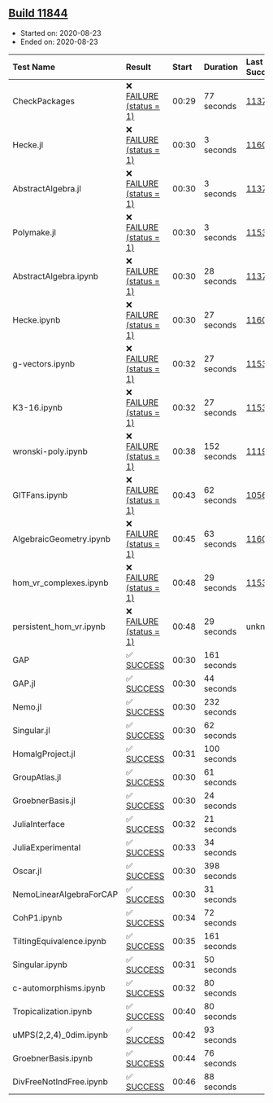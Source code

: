 ## [Build 11844](https://oscarci.mathematik.uni-kl.de/job/oscar/11844/)

* Started on: 2020-08-23
* Ended on: 2020-08-23

| Test Name    | Result | Start | Duration | Last Success | First Failure |
|:-------------|:-------|:------|:---------|:-------------|:--------------|
| CheckPackages | ❌ [FAILURE (status = 1)](https://oscarci.mathematik.uni-kl.de/job/oscar/11844/artifact/logs/build-11844/CheckPackages.log) | 00:29 | 77 seconds | [11376](https://oscarci.mathematik.uni-kl.de/job/oscar/11376/) | [11377](https://oscarci.mathematik.uni-kl.de/job/oscar/11377/) |
| Hecke.jl | ❌ [FAILURE (status = 1)](https://oscarci.mathematik.uni-kl.de/job/oscar/11844/artifact/logs/build-11844/Hecke.jl.log) | 00:30 | 3 seconds | [11602](https://oscarci.mathematik.uni-kl.de/job/oscar/11602/) | [11603](https://oscarci.mathematik.uni-kl.de/job/oscar/11603/) |
| AbstractAlgebra.jl | ❌ [FAILURE (status = 1)](https://oscarci.mathematik.uni-kl.de/job/oscar/11844/artifact/logs/build-11844/AbstractAlgebra.jl.log) | 00:30 | 3 seconds | [11376](https://oscarci.mathematik.uni-kl.de/job/oscar/11376/) | [11377](https://oscarci.mathematik.uni-kl.de/job/oscar/11377/) |
| Polymake.jl | ❌ [FAILURE (status = 1)](https://oscarci.mathematik.uni-kl.de/job/oscar/11844/artifact/logs/build-11844/Polymake.jl.log) | 00:30 | 3 seconds | [11532](https://oscarci.mathematik.uni-kl.de/job/oscar/11532/) | [11533](https://oscarci.mathematik.uni-kl.de/job/oscar/11533/) |
| AbstractAlgebra.ipynb | ❌ [FAILURE (status = 1)](https://oscarci.mathematik.uni-kl.de/job/oscar/11844/artifact/logs/build-11844/AbstractAlgebra.ipynb.log) | 00:30 | 28 seconds | [11376](https://oscarci.mathematik.uni-kl.de/job/oscar/11376/) | [11377](https://oscarci.mathematik.uni-kl.de/job/oscar/11377/) |
| Hecke.ipynb | ❌ [FAILURE (status = 1)](https://oscarci.mathematik.uni-kl.de/job/oscar/11844/artifact/logs/build-11844/Hecke.ipynb.log) | 00:30 | 27 seconds | [11602](https://oscarci.mathematik.uni-kl.de/job/oscar/11602/) | [11603](https://oscarci.mathematik.uni-kl.de/job/oscar/11603/) |
| g-vectors.ipynb | ❌ [FAILURE (status = 1)](https://oscarci.mathematik.uni-kl.de/job/oscar/11844/artifact/logs/build-11844/g-vectors.ipynb.log) | 00:32 | 27 seconds | [11532](https://oscarci.mathematik.uni-kl.de/job/oscar/11532/) | [11533](https://oscarci.mathematik.uni-kl.de/job/oscar/11533/) |
| K3-16.ipynb | ❌ [FAILURE (status = 1)](https://oscarci.mathematik.uni-kl.de/job/oscar/11844/artifact/logs/build-11844/K3-16.ipynb.log) | 00:32 | 27 seconds | [11532](https://oscarci.mathematik.uni-kl.de/job/oscar/11532/) | [11533](https://oscarci.mathematik.uni-kl.de/job/oscar/11533/) |
| wronski-poly.ipynb | ❌ [FAILURE (status = 1)](https://oscarci.mathematik.uni-kl.de/job/oscar/11844/artifact/logs/build-11844/wronski-poly.ipynb.log) | 00:38 | 152 seconds | [11192](https://oscarci.mathematik.uni-kl.de/job/oscar/11192/) | [11193](https://oscarci.mathematik.uni-kl.de/job/oscar/11193/) |
| GITFans.ipynb | ❌ [FAILURE (status = 1)](https://oscarci.mathematik.uni-kl.de/job/oscar/11844/artifact/logs/build-11844/GITFans.ipynb.log) | 00:43 | 62 seconds | [10566](https://oscarci.mathematik.uni-kl.de/job/oscar/10566/) | [10567](https://oscarci.mathematik.uni-kl.de/job/oscar/10567/) |
| AlgebraicGeometry.ipynb | ❌ [FAILURE (status = 1)](https://oscarci.mathematik.uni-kl.de/job/oscar/11844/artifact/logs/build-11844/AlgebraicGeometry.ipynb.log) | 00:45 | 63 seconds | [11602](https://oscarci.mathematik.uni-kl.de/job/oscar/11602/) | [11603](https://oscarci.mathematik.uni-kl.de/job/oscar/11603/) |
| hom_vr_complexes.ipynb | ❌ [FAILURE (status = 1)](https://oscarci.mathematik.uni-kl.de/job/oscar/11844/artifact/logs/build-11844/hom_vr_complexes.ipynb.log) | 00:48 | 29 seconds | [11532](https://oscarci.mathematik.uni-kl.de/job/oscar/11532/) | [11533](https://oscarci.mathematik.uni-kl.de/job/oscar/11533/) |
| persistent_hom_vr.ipynb | ❌ [FAILURE (status = 1)](https://oscarci.mathematik.uni-kl.de/job/oscar/11844/artifact/logs/build-11844/persistent_hom_vr.ipynb.log) | 00:48 | 29 seconds | unknown | unknown |
| GAP | ✅ [SUCCESS](https://oscarci.mathematik.uni-kl.de/job/oscar/11844/artifact/logs/build-11844/GAP.log) | 00:30 | 161 seconds |  |  |
| GAP.jl | ✅ [SUCCESS](https://oscarci.mathematik.uni-kl.de/job/oscar/11844/artifact/logs/build-11844/GAP.jl.log) | 00:30 | 44 seconds |  |  |
| Nemo.jl | ✅ [SUCCESS](https://oscarci.mathematik.uni-kl.de/job/oscar/11844/artifact/logs/build-11844/Nemo.jl.log) | 00:30 | 232 seconds |  |  |
| Singular.jl | ✅ [SUCCESS](https://oscarci.mathematik.uni-kl.de/job/oscar/11844/artifact/logs/build-11844/Singular.jl.log) | 00:30 | 62 seconds |  |  |
| HomalgProject.jl | ✅ [SUCCESS](https://oscarci.mathematik.uni-kl.de/job/oscar/11844/artifact/logs/build-11844/HomalgProject.jl.log) | 00:31 | 100 seconds |  |  |
| GroupAtlas.jl | ✅ [SUCCESS](https://oscarci.mathematik.uni-kl.de/job/oscar/11844/artifact/logs/build-11844/GroupAtlas.jl.log) | 00:30 | 61 seconds |  |  |
| GroebnerBasis.jl | ✅ [SUCCESS](https://oscarci.mathematik.uni-kl.de/job/oscar/11844/artifact/logs/build-11844/GroebnerBasis.jl.log) | 00:30 | 24 seconds |  |  |
| JuliaInterface | ✅ [SUCCESS](https://oscarci.mathematik.uni-kl.de/job/oscar/11844/artifact/logs/build-11844/JuliaInterface.log) | 00:32 | 21 seconds |  |  |
| JuliaExperimental | ✅ [SUCCESS](https://oscarci.mathematik.uni-kl.de/job/oscar/11844/artifact/logs/build-11844/JuliaExperimental.log) | 00:33 | 34 seconds |  |  |
| Oscar.jl | ✅ [SUCCESS](https://oscarci.mathematik.uni-kl.de/job/oscar/11844/artifact/logs/build-11844/Oscar.jl.log) | 00:30 | 398 seconds |  |  |
| NemoLinearAlgebraForCAP | ✅ [SUCCESS](https://oscarci.mathematik.uni-kl.de/job/oscar/11844/artifact/logs/build-11844/NemoLinearAlgebraForCAP.log) | 00:30 | 31 seconds |  |  |
| CohP1.ipynb | ✅ [SUCCESS](https://oscarci.mathematik.uni-kl.de/job/oscar/11844/artifact/logs/build-11844/CohP1.ipynb.log) | 00:34 | 72 seconds |  |  |
| TiltingEquivalence.ipynb | ✅ [SUCCESS](https://oscarci.mathematik.uni-kl.de/job/oscar/11844/artifact/logs/build-11844/TiltingEquivalence.ipynb.log) | 00:35 | 161 seconds |  |  |
| Singular.ipynb | ✅ [SUCCESS](https://oscarci.mathematik.uni-kl.de/job/oscar/11844/artifact/logs/build-11844/Singular.ipynb.log) | 00:31 | 50 seconds |  |  |
| c-automorphisms.ipynb | ✅ [SUCCESS](https://oscarci.mathematik.uni-kl.de/job/oscar/11844/artifact/logs/build-11844/c-automorphisms.ipynb.log) | 00:32 | 80 seconds |  |  |
| Tropicalization.ipynb | ✅ [SUCCESS](https://oscarci.mathematik.uni-kl.de/job/oscar/11844/artifact/logs/build-11844/Tropicalization.ipynb.log) | 00:40 | 80 seconds |  |  |
| uMPS(2,2,4)_0dim.ipynb | ✅ [SUCCESS](https://oscarci.mathematik.uni-kl.de/job/oscar/11844/artifact/logs/build-11844/uMPS-2-2-4-_0dim.ipynb.log) | 00:42 | 93 seconds |  |  |
| GroebnerBasis.ipynb | ✅ [SUCCESS](https://oscarci.mathematik.uni-kl.de/job/oscar/11844/artifact/logs/build-11844/GroebnerBasis.ipynb.log) | 00:44 | 76 seconds |  |  |
| DivFreeNotIndFree.ipynb | ✅ [SUCCESS](https://oscarci.mathematik.uni-kl.de/job/oscar/11844/artifact/logs/build-11844/DivFreeNotIndFree.ipynb.log) | 00:46 | 88 seconds |  |  |
